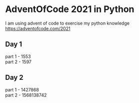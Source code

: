# AdventOfCode 2021 in Python

I am using advent of code to exercise my python knowledge 
https://adventofcode.com/2021

## Day 1 
part 1 - 1553  
part 2 - 1597  

## Day 2 
part 1 - 1427868  
part 2 - 1568138742  
